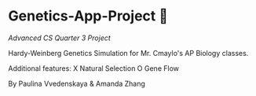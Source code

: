 # Genetics-App-Project 🧬
*Advanced CS Quarter 3 Project*

Hardy-Weinberg Genetics Simulation for Mr. Cmaylo's AP Biology classes.

Additional features:
X Natural Selection
O Gene Flow

By Paulina Vvedenskaya & Amanda Zhang
